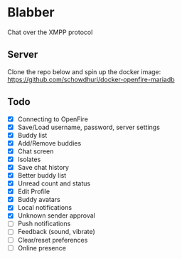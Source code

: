 # Blabber

Chat over the XMPP protocol

## Server

Clone the repo below and spin up the docker image:
https://github.com/schowdhuri/docker-openfire-mariadb

## Todo

- [x] Connecting to OpenFire
- [x] Save/Load username, password, server settings
- [x] Buddy list
- [x] Add/Remove buddies
- [x] Chat screen
- [x] Isolates
- [x] Save chat history
- [x] Better buddy list
- [x] Unread count and status
- [x] Edit Profile
- [x] Buddy avatars
- [x] Local notifications
- [x] Unknown sender approval
- [ ] Push notifications
- [ ] Feedback (sound, vibrate)
- [ ] Clear/reset preferences
- [ ] Online presence

